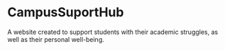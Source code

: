 # CampusSuportHub
A website created to support students with their academic struggles, as well as their personal well-being.
